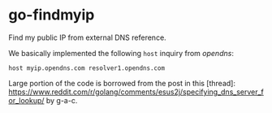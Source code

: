 # go-findmyip

Find my public IP from external DNS reference.

We basically implemented the following `host` inquiry from *opendns*:
```
host myip.opendns.com resolver1.opendns.com
```

Large portion of the code is borrowed from the post in this
[thread]: https://www.reddit.com/r/golang/comments/esus2j/specifying_dns_server_for_lookup/
by g-a-c.

